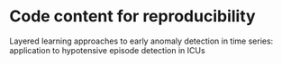 # Code content for reproducibility

Layered learning approaches to early anomaly detection in time series:
application to hypotensive episode detection in ICUs
